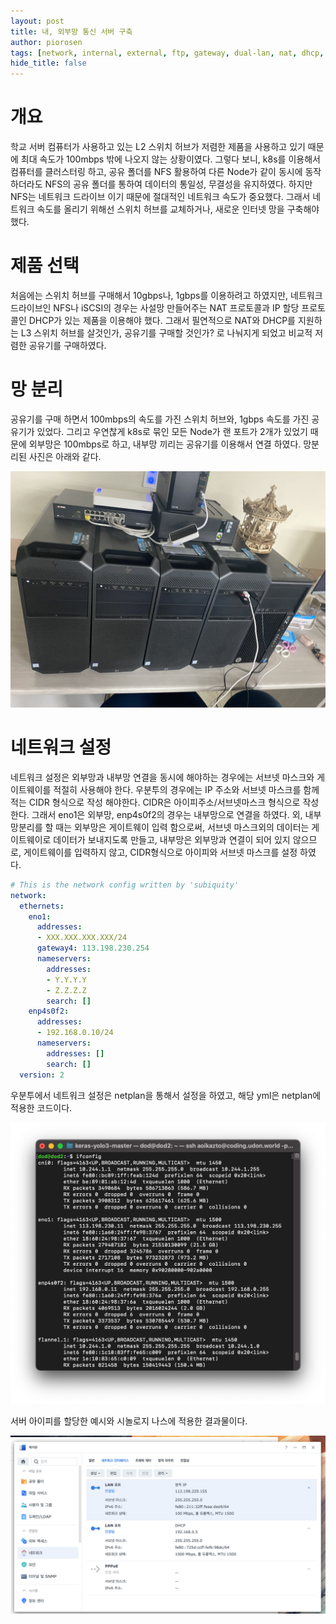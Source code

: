 ```yaml
---
layout: post
title: 내, 외부망 통신 서버 구축
author: piorosen
tags: [network, internal, external, ftp, gateway, dual-lan, nat, dhcp, hub, netplan]
hide_title: false
---
```


# 개요
학교 서버 컴퓨터가 사용하고 있는 L2 스위치 허브가 저렴한 제품을 사용하고 있기 때문에 최대 속도가 100mbps 밖에 나오지 않는 상황이였다. 그렇다 보니, k8s를 이용해서 컴퓨터를 클러스터링 하고, 공유 폴더를 NFS 활용하여 다른 Node가 같이 동시에 동작하더라도 NFS의 공유 폴더를 통하여 데이터의 통일성, 무결성을 유지하였다. 하지만 NFS는 네트워크 드라이브 이기 때문에 절대적인 네트워크 속도가 중요했다. 그래서 네트워크 속도를 올리기 위해선 스위치 허브를 교체하거나, 새로운 인터넷 망을 구축해야 했다.

# 제품 선택
처음에는 스위치 허브를 구매해서 10gbps나, 1gbps를 이용하려고 하였지만, 네트워크 드라이브인 NFS나 iSCSI의 경우는 사설망 만들어주는 NAT 프로토콜과 IP 할당 프로토콜인 DHCP가 있는 제품을 이용해야 했다. 그래서 필연적으로 NAT와 DHCP를 지원하는 L3 스위치 허브를 살것인가, 공유기를 구매할 것인가? 로 나눠지게 되었고 비교적 저렴한 공유기를 구매하였다.

# 망 분리
공유기를 구매 하면서 100mbps의 속도를 가진 스위치 허브와, 1gbps 속도를 가진 공유기가 있었다. 그리고 우연찮게 k8s로 묶인 모든 Node가 랜 포트가 2개가 있었기 때문에 외부망은 100mbps로 하고, 내부망 끼리는 공유기를 이용해서 연결 하였다.  망분리된 사진은 아래와 같다.

![사진](/assets/img/post/2022-01-11-server.JPG)

# 네트워크 설정

네트워크 설정은 외부망과 내부망 연결을 동시에 해야하는 경우에는 서브넷 마스크와 게이트웨이를 적절히 사용해야 한다. 우분투의 경우에는 IP 주소와 서브넷 마스크를 함께 적는 CIDR 형식으로 작성 해야한다. CIDR은 아이피주소/서브넷마스크 형식으로 작성한다. 그래서 eno1은 외부망, enp4s0f2의 경우는 내부망으로 연결을 하였다. 외, 내부망분리를 할 때는 외부망은 게이트웨이 입력 함으로써, 서브넷 마스크외의 데이터는 게이트웨이로 데이터가 보내지도록 만들고, 내부망은 외부망과 연결이 되어 있지 않으므로, 게이트웨이를 입력하지 않고, CIDR형식으로 아이피와 서브넷 마스크를 설정 하였다.

```yml
# This is the network config written by 'subiquity'
network:
  ethernets:
    eno1:
      addresses:
      - XXX.XXX.XXX.XXX/24
      gateway4: 113.198.230.254
      nameservers:
        addresses:
        - Y.Y.Y.Y
        - Z.Z.Z.Z
        search: []
    enp4s0f2:
      addresses:
      - 192.168.0.10/24
      nameservers:
        addresses: []
        search: []
  version: 2
```

우분투에서 네트워크 설정은 netplan을 통해서 설정을 하였고, 해당 yml은 netplan에 적용한 코드이다.

![사진](/assets/img/post/2022-01-11-serverip.png)

서버 아이피를 할당한 예시와 시놀로지 나스에 적용한 결과물이다.

![사진](/assets/img/post/2022-01-11-nas.png)
